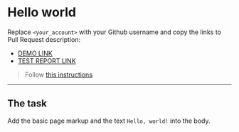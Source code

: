 # Hello world
Replace `<your_account>` with your Github username and copy the links to Pull Request description:
- [DEMO LINK](https://6houston6.github.io/layout_hello-world/)
- [TEST REPORT LINK](https://6houston6.github.io/layout_hello-world/report/html_report/)

> Follow [this instructions](https://mate-academy.github.io/layout_task-guideline/#how-to-solve-the-layout-tasks-on-github)
___

## The task
Add the basic page markup and the text `Hello, world!` into the body.
